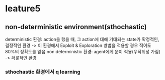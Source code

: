 # leature5
## non-deterministic environment(sthochastic)
deterministic 환경: action을 했을 때, 그 action에 대해 기대되는 state가 확정적인, 결정적인 환경 -> 이 환경에서 Exploit & Exploration 방법을 적용할 경우 적어도 80%의 정확도를 얻음
non deterministic 환경: agent에게 운이 적용(무작위성 가짐) -> 확룰적인 환경

### sthochastic 환경에서 q learning
